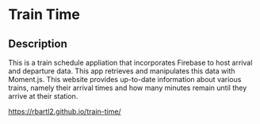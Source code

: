 # Train Time

## Description

This is a train schedule appliation that incorporates Firebase to host arrival and departure data. This app retrieves and manipulates this data with Moment.js. This website provides up-to-date information about various trains, namely their arrival times and how many minutes remain until they arrive at their station.

https://rbartl2.github.io/train-time/